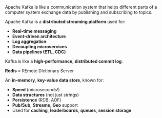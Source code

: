 Apache Kafka is like a communication system that helps different parts of a computer system exchange data by publishing and subscribing to topics.

Apache Kafka is a **distributed streaming platform** used for:

- **Real-time messaging**
- **Event-driven architecture**
- **Log aggregation**
- **Decoupling microservices**
- **Data pipelines (ETL, CDC)**

Kafka is like a **high-performance, distributed commit log**.


**Redis** = REmote DIctionary Server

An **in-memory**, **key-value data store**, known for:

- **Speed** (microseconds!)
- **Data structures** (not just strings)
- **Persistence** (RDB, AOF)
- **Pub/Sub**, **Streams**, **Geo** support
- Used for **caching**, **leaderboards**, **queues**, **session storage**
